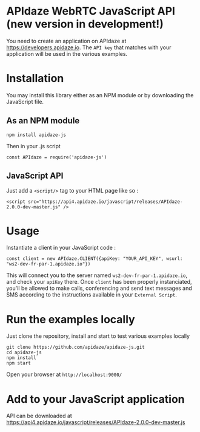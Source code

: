# APIdaze WebRTC JavaScript API (new version in development!)

You need to create an application on APIdaze at https://developers.apidaze.io. The `API key` that matches with your application 
will be used in the various examples.

# Installation

You may install this library either as an NPM module or by downloading the JavaScript file.

## As an NPM module

    npm install apidaze-js

Then in your .js script

    const APIdaze = require('apidaze-js')

## JavaScript API

Just add a `<script/>` tag to your HTML page like so :

    <script src="https://api4.apidaze.io/javascript/releases/APIdaze-2.0.0-dev-master.js" />

# Usage

Instantiate a client in your JavaScript code :

    const client = new APIdaze.CLIENT({apiKey: "YOUR_API_KEY", wsurl: "ws2-dev-fr-par-1.apidaze.io"})

This will connect you to the server named `ws2-dev-fr-par-1.apidaze.io`, and check your `apiKey` there. Once `client` has been properly instanciated, you'll be allowed to make calls, conferencing and send text messages and SMS according to the instructions available in your `External Script`.
   

# Run the examples locally

Just clone the repository, install and start to test various examples locally

    git clone https://github.com/apidaze/apidaze-js.git
    cd apidaze-js
    npm install
    npm start

Open your browser at `http://localhost:9000/`

# Add to your JavaScript application

API can be downloaded at https://api4.apidaze.io/javascript/releases/APIdaze-2.0.0-dev-master.js
